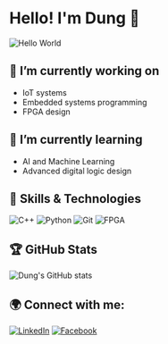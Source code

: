 # Hello! I'm Dung 👋

![Hello World](https://raw.githubusercontent.com/rahuldkjain/github-profile-readme-generator/master/src/images/icons/Social/hello-world.svg)

## 🔭 I’m currently working on
- IoT systems
- Embedded systems programming
- FPGA design

## 🌱 I’m currently learning
- AI and Machine Learning
- Advanced digital logic design

## 🚀 Skills & Technologies
![C++](https://img.shields.io/badge/C%2B%2B-%2300599C?style=flat&logo=c%2B%2B&logoColor=white)
![Python](https://img.shields.io/badge/Python-3776AB?style=flat&logo=python&logoColor=white)
![Git](https://img.shields.io/badge/Git-F05032?style=flat&logo=git&logoColor=white)
![FPGA](https://img.shields.io/badge/FPGA-black?style=flat&logo=verilog&logoColor=white)

## 🏆 GitHub Stats
![Dung's GitHub stats](https://github-readme-stats.vercel.app/api?username=giunzz&show_icons=true&theme=radical)

## 🌍 Connect with me:
[![LinkedIn](https://img.shields.io/badge/LinkedIn-0e76a8?style=flat&logo=linkedin)](https://linkedin.com/in/dunghoang0401)
[![Facebook](https://img.shields.io/badge/Facebook-1877f2?style=flat&logo=facebook)](https://www.facebook.com/DungHoang04/)
